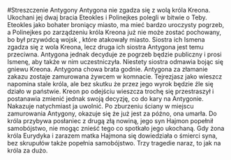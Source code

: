 #Streszczenie Antygony 
Antygona nie zgadza  się z  wolą króla Kreona. Ukochani jej dwaj bracia Eteokles i Polinejkes polegli w bitwie o Teby. Eteokles jako bohater broniący miasto, ma mieć bardzo uroczysty pogrzeb, a Polinejkes po zarządzeniu króla Kreona już nie może zostać pochowany, bo był przywódcą wojsk , które atakowały miasto. Siostra ich Ismena zgadza się z wola Kreona, lecz druga ich siostra Antygona jest temu przeciwna.
Antygona jednak decyduje ze pogrzeb będzie publiczny i prosi Ismenę, aby także w nim uczestniczyła. Niestety siostra odmawia  bojąc się gniewu Kreona. Antygona chowa brata godnie.
Antygona za złamanie zakazu zostaje zamurowana żywcem w komnacie. Tejrezjasz jako wieszcz napomina stale króla, ale bez skutku że przez jego wyrok będzie źle się działo w państwie. Kreon po odejściu wieszcza  trochę się przestraszył i postanawia zmienić jednak swoją decyzję, co do kary na Antygonie. Nakazuje natychmiast ja uwolnić.
Po zburzeniu ściany w miejscu zamurowania Antygony, okazuje się że już jest za późno, ona umarła. Do króla przybywa posłaniec z drugą złą nowiną, jego syn Hajmon popełnił samobójstwo, nie mogąc znieść tego co spotkało jego ukochaną. Gdy żona króla Eurydyka i zarazem matka Hajmona się dowiedziała o śmierci syna, bez skrupułów także popełnia samobójstwo. Trzy tragedie naraz, to jak na króla za dużo.
